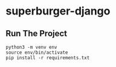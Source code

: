 # superburger-django

## Run The Project
```
python3 -m venv env
source env/bin/activate
pip install -r requirements.txt
```